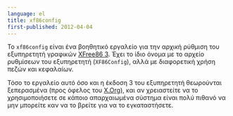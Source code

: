 ```yaml
---
language: el
title: xf86config
first-published: 2012-04-04
---
```


Το `xf86config` είναι ένα βοηθητικό εργαλείο για την αρχική ρύθμιση του εξυπηρετητή γραφικών
[XFree86 3](/posts/xfree86-3/). Έχει το ίδιο όνομα με το αρχείο ρυθμίσεων του εξυπηρετητή (`XF86Config`), αλλά με
διαφορετική χρήση πεζών και κεφαλαίων.

Τόσο το εργαλείο αυτό όσο και η έκδοση 3 του εξυπηρετητή θεωρούνται ξεπερασμένα (προς όφελος του
[X.Org](/posts/x-org/)), και αν χρειαστείτε να το χρησιμοποιήσετε σε κάποιο απαρχαιωμένα σύστημα είναι πολύ πιθανό να
μην μπορείτε καν να το βρείτε για να το εγκαταστήσετε.
